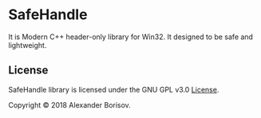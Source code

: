 # SafeHandle

It is Modern C++ header-only library for Win32. It designed to be safe and lightweight.

## License

SafeHandle library is licensed under the GNU GPL v3.0 [License](./LICENSE). 

Copyright &copy; 2018 Alexander Borisov.